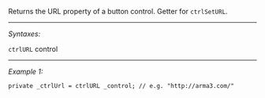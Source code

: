 Returns the URL property of a button control. Getter for `ctrlSetURL`.


---
*Syntaxes:*

`ctrlURL` control

---
*Example 1:*

```sqf
private _ctrlUrl = ctrlURL _control; // e.g. "http://arma3.com/"
```